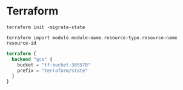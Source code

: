 # Terraform

`terraform init -migrate-state`

`terraform import module.module-name.resource-type.resource-name resource-id`

```tf
terraform {
  backend "gcs" {
    bucket = "tf-bucket-385570"
    prefix = "terraform/state"
  }
}
```
